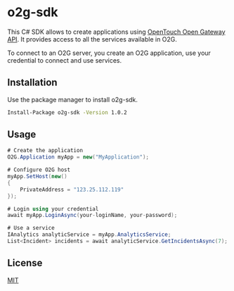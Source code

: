 ﻿# o2g-sdk

This C# SDK allows to create applications using [OpenTouch Open Gateway API](https://api.dspp.al-enterprise.com/omnipcx-open-gateway-02g/).
It provides access to all the services available in O2G.

To connect to an O2G server, you create an O2G application, use your credential to connect and use services.

## Installation

Use the package manager to install o2g-sdk.

```bash
Install-Package o2g-sdk -Version 1.0.2
```

## Usage
```c#
# Create the application
O2G.Application myApp = new("MyApplication");

# Configure O2G host
myApp.SetHost(new()
{
    PrivateAddress = "123.25.112.119"
});

# Login using your credential
await myApp.LoginAsync(your-loginName, your-password);

# Use a service
IAnalytics analyticService = myApp.AnalyticsService;
List<Incident> incidents = await analyticService.GetIncidentsAsync(7);
```



## License
[MIT](https://choosealicense.com/licenses/mit/)